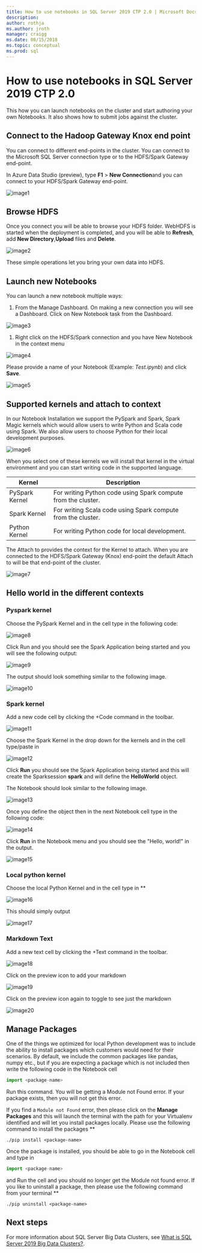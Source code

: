 ```yaml
---
title: How to use notebooks in SQL Server 2019 CTP 2.0 | Microsoft Docs
description:
author: rothja 
ms.author: jroth 
manager: craigg
ms.date: 08/15/2018
ms.topic: conceptual
ms.prod: sql
---
```


# How to use notebooks in SQL Server 2019 CTP 2.0

This how you can launch notebooks on the cluster and start authoring your own Notebooks. It also shows how to submit jobs against the cluster.

## Connect to the Hadoop Gateway Knox end point
You can connect to different end-points in the cluster. You can connect to the Microsoft SQL Server connection type or to the HDFS/Spark Gateway end-point.

In Azure Data Studio (preview), type **F1** > **New Connection**and you can connect to your HDFS/Spark Gateway end-point.

![image1](media/notebooks-guidance/image1.png)

## Browse HDFS
Once you connect you will be able to browse your HDFS folder. WebHDFS is started when the deployment is completed, and you will be able to **Refresh**, add **New Directory**,**Upload** files and **Delete**.

![image2](media/notebooks-guidance/image2.png)

These simple operations let you bring your own data into HDFS.

## Launch new Notebooks

You can launch a new notebook multiple ways:

1. From the Manage Dashboard. On making a new connection you will see a Dashboard. Click on New Notebook task from the Dashboard.

  ![image3](media/notebooks-guidance/image3.png)

1. Right click on the HDFS/Spark connection and you have New Notebook in the context menu

![image4](media/notebooks-guidance/image4.png)

Please provide a name of your Notebook (Example: *Test.ipynb*) and click **Save**.

![image5](media/notebooks-guidance/image5.png)

## Supported kernels and attach to context

In our Notebook Installation we support the PySpark and Spark, Spark Magic kernels which would allow users to write Python and Scala code using Spark. We also allow users to choose Python for their local development purposes.

![image6](media/notebooks-guidance/image6.png)

When you select one of these kernels we will install that kernel in the virtual environment and you can start writing code in the supported language.

| Kernel | Description
|---- |----
|PySpark Kernel| For writing Python code using Spark compute from the cluster.
|Spark Kernel|For writing Scala code using Spark compute from the cluster.
|Python Kernel|For writing Python code for local development.

The Attach to provides the context for the Kernel to attach. When you are connected to the HDFS/Spark Gateway (Knox) end-point the default Attach to will be that end-point of the cluster.

![image7](media/notebooks-guidance/image7.png)

## Hello world in the different contexts

### Pyspark kernel

Choose the PySpark Kernel and in the cell type in the following code:

![image8](media/notebooks-guidance/image8.png)

Click Run and you should see the Spark Application being started and you will see the following output:

![image9](media/notebooks-guidance/image9.png)

The output should look something similar to the following image.

![image10](media/notebooks-guidance/image10.png)

### Spark kernel
Add a new code cell by clicking the +Code command in the toolbar.

![image11](media/notebooks-guidance/image11.png)

Choose the Spark Kernel in the drop down for the kernels and in the cell type/paste in 

![image12](media/notebooks-guidance/image12.png)

Click **Run**  you should see the Spark Application being started and this will create the Sparksession  **spark** and will define the **HelloWorld** object.

The Notebook should look similar to the following image.

![image13](media/notebooks-guidance/image13.png)

Once you define the object then in the next Notebook cell type in the following code:

![image14](media/notebooks-guidance/image14.png)

Click **Run** in the Notebook menu and you should see the "Hello, world!" in the output.

![image15](media/notebooks-guidance/image15.png)

### Local python kernel
Choose the local Python Kernel and in the cell type in **

![image16](media/notebooks-guidance/image16.png)

This should simply output

![image17](media/notebooks-guidance/image17.png)

### Markdown Text
Add a new text cell by clicking the +Text command in the toolbar.

![image18](media/notebooks-guidance/image18.png)

Click on the preview icon to add your markdown

![image19](media/notebooks-guidance/image19.png)

Click on the preview icon again to toggle to see just the markdown

![image20](media/notebooks-guidance/image20.png)

## Manage Packages
One of the things we optimized for local Python development was to include the ability to install packages which customers would need for their scenarios. By default, we include the common packages like pandas, numpy etc., but if you are expecting a package which is not included then write the following code in the Notebook cell

```python
import <package-name>
```

Run this command. You will be getting a Module not Found error. If your package exists, then you will not get this error.

If you find a `Module not Found` error, then please click on the **Manage Packages** and this will launch the terminal with the path for your Virtualenv identified and will let you install packages locally. Please use the following command to install the packages **

```
./pip install <package-name>
```

Once the package is installed, you should be able to go in the Notebook cell and type in

```python
import <package-name>
```

and Run the cell and you should no longer get the Module not found error.
If you like to uninstall a package, then please use the following command from your terminal **

```
./pip uninstall <package-name>
```

## Next steps

For more information about SQL Server Big Data Clusters, see [What is SQL Server 2019 Big Data Clusters?](big-data-cluster-overview.md).

